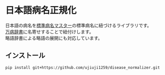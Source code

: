 # 日本語病名正規化
日本語の病名を[標準病名マスター](http://www.byomei.org/)の標準病名に紐づけるライブラリです。  
[万病辞書](https://sociocom.naist.jp/manbyou-dic/)に名寄せすることで紐付けします。  
略語辞書による略語の展開にも対応しています。 

## インストール
```bash
pip install git+https://github.com/ujiuji1259/disease_normalizer.git
```
